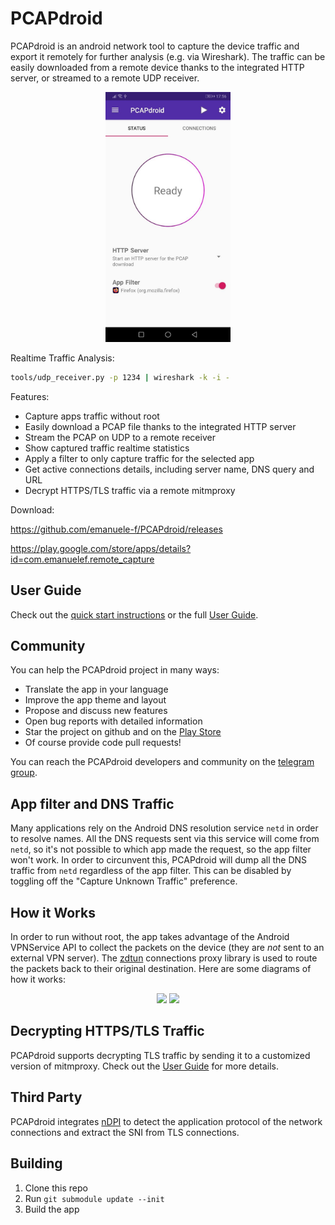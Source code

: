 # PCAPdroid

PCAPdroid is an android network tool to capture the device traffic and export it remotely for further analysis (e.g. via Wireshark). The traffic can be easily downloaded from a remote device thanks to the integrated HTTP server, or streamed to a remote UDP receiver.

<p align="center">
<img src="https://raw.githubusercontent.com/emanuele-f/PCAPdroid/master/fastlane/metadata/android/en-US/images/phoneScreenshots/1.jpg" width="200" />
</p>

Realtime Traffic Analysis:

```bash
tools/udp_receiver.py -p 1234 | wireshark -k -i -
```

Features:

- Capture apps traffic without root
- Easily download a PCAP file thanks to the integrated HTTP server
- Stream the PCAP on UDP to a remote receiver
- Show captured traffic realtime statistics
- Apply a filter to only capture traffic for the selected app
- Get active connections details, including server name, DNS query and URL
- Decrypt HTTPS/TLS traffic via a remote mitmproxy

Download:

https://github.com/emanuele-f/PCAPdroid/releases

https://play.google.com/store/apps/details?id=com.emanuelef.remote_capture

## User Guide

Check out the [quick start instructions](https://emanuele-f.github.io/PCAPdroid/quick_start) or the full [User Guide](https://emanuele-f.github.io/PCAPdroid).

## Community

You can help the PCAPdroid project in many ways:

- Translate the app in your language
- Improve the app theme and layout
- Propose and discuss new features
- Open bug reports with detailed information
- Star the project on github and on the [Play Store](https://play.google.com/store/apps/details?id=com.emanuelef.remote_capture)
- Of course provide code pull requests!

You can reach the PCAPdroid developers and community on the [telegram group](https://t.me/PCAPdroid).

## App filter and DNS Traffic

Many applications rely on the Android DNS resolution service `netd` in order to resolve names. All the DNS requests sent via this service will come from `netd`, so it's not possible to which app made the request, so the app filter won't work. In order to circunvent this, PCAPdroid will dump all the DNS traffic from `netd` regardless of the app filter. This can be disabled by toggling off the "Capture Unknown Traffic" preference.

## How it Works

In order to run without root, the app takes advantage of the Android VPNService API to collect the packets on the device (they are *not* sent to an external VPN server). The [zdtun](https://github.com/emanuele-f/zdtun) connections proxy library is used to route the packets back to their original destination. Here are some diagrams of how it works:
  
<p align="center">
  <img src="https://raw.githubusercontent.com/emanuele-f/PCAPdroid/master/assets/handshake.png" width="250" />
  <img src="https://raw.githubusercontent.com/emanuele-f/PCAPdroid/master/assets/send_recv.png" width="250" />
</p>

## Decrypting HTTPS/TLS Traffic

PCAPdroid supports decrypting TLS traffic by sending it to a customized version of mitmproxy. Check out the [User Guide](https://emanuele-f.github.io/PCAPdroid/tls_decryption) for more details.

## Third Party

PCAPdroid integrates [nDPI](https://github.com/ntop/nDPI) to detect the application protocol of the network connections and extract the SNI from TLS connections.

## Building

1. Clone this repo
2. Run `git submodule update --init`
3. Build the app
